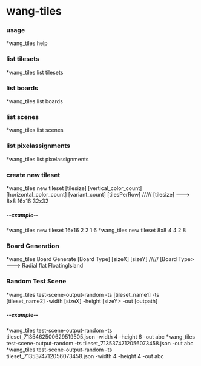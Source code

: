# wang-tiles

### usage

*wang_tiles help

### list tilesets

*wang_tiles list tilesets 

### list boards

*wang_tiles list boards 

### list  scenes

*wang_tiles list scenes 

### list pixelassignments

*wang_tiles list pixelassignments


### create new tileset

*wang_tiles new tileset [tilesize] [vertical_color_count] [horizontal_color_count] [variant_count] [tilesPerRow] ///// [tilesize] ---> 8x8 16x16 32x32
##### --example--
*wang_tiles new tileset 16x16 2 2 1 6
*wang_tiles new tileset 8x8 4 4 2 8

### Board Generation

*wang_tiles Board Generate [Board Type] [sizeX] [sizeY]  ///// [Board Type> ---> Radial flat FloatingIsland


### Random Test Scene
*wang_tiles test-scene-output-random -ts [tileset_name1] -ts [tileset_name2] -width [sizeX] -height [sizeY> -out [outpath]
##### --example--
*wang_tiles test-scene-output-random -ts tileset_7135462500629519505.json -width 4 -height 6 -out abc
*wang_tiles test-scene-output-random -ts tileset_7135374712056073458.json -out abc
*wang_tiles test-scene-output-random -ts tileset_7135374712056073458.json -width 4 -height 4 -out abc